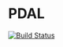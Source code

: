 PDAL
====

[![Build Status](https://travis-ci.org/PDAL/PDAL.png?branch=master)](https://travis-ci.org/PDAL/PDAL)
